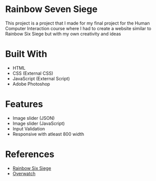 # Rainbow Seven Siege
This project is a project that I made for my final project for the Human Computer Interaction course where I had to create a website similar to Rainbow Six Siege but with my own creativity and ideas
# Built With
- HTML
- CSS (External CSS)
- JavaScript (External Script)
- Adobe Photoshop

# Features
- Image slider (JSON)
- Image slider (JavaScript)
- Input Validation
- Responsive with atleast 800 width

# References
- <a href="https://www.ubisoft.com/en-gb/game/rainbow-six/siege">Rainbow Six Siege</a>
- <a href="https://playoverwatch.com/en-us/">Overwatch</a>
